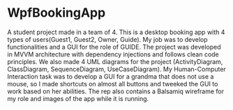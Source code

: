 # WpfBookingApp
A student project made in a team of 4. This is a desktop booking app with 4 types of users(Guest1, Guest2, Owner, Guide). My job was to develop functionalities and a GUI for the role of GUIDE. The project was developed in MVVM architecture with dependency injections and follows clean code principles. We also made 4 UML diagrams for the project (ActivityDiagram, ClassDiagram, SequenceDiagram, UseCaseDiagram). My Human-Computer Interaction task was to develop a GUI for a grandma that does not use a mouse, so I made shortcuts on almost all buttons and tweeked the GUI to work based on her abilities. The rep also contains a Balsamiq wireframe for my role and images of the app while it is running.
